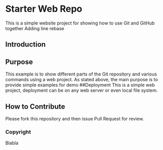 # Starter Web Repo

This is a simple website project for showing how to use Git and GitHub together
Adding line rebase

## Introduction

## Purpose

This example is to show different parts of the Git repository and various commands using a web project.
As stated above, the main purpose is to provide simple examples for demo
##Deployment
This is a simple web project, deployment can be on any web server or even local file system.
## How to Contribute
Please fork this repository and then issue Pull Request for review.

### Copyright

Blabla

